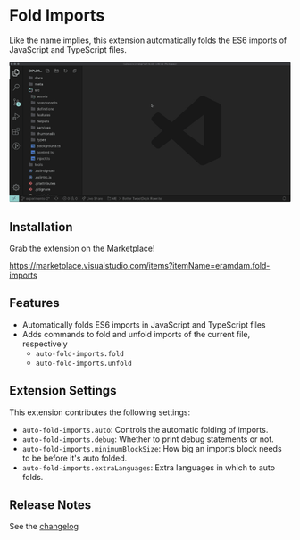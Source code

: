 # Fold Imports

Like the name implies, this extension automatically folds the ES6 imports of JavaScript and TypeScript files.

![](https://raw.githubusercontent.com/eramdam/fold-imports/master/demo.gif?token=AAKYHBHC6TZTQ34PLWV4EOK6YNQFA)

## Installation

Grab the extension on the Marketplace!

https://marketplace.visualstudio.com/items?itemName=eramdam.fold-imports

## Features

- Automatically folds ES6 imports in JavaScript and TypeScript files
- Adds commands to fold and unfold imports of the current file, respectively
  - `auto-fold-imports.fold`
  - `auto-fold-imports.unfold`

## Extension Settings

This extension contributes the following settings:

- `auto-fold-imports.auto`: Controls the automatic folding of imports.
- `auto-fold-imports.debug`: Whether to print debug statements or not.
- `auto-fold-imports.minimumBlockSize`: How big an imports block needs to be before it's auto folded.
- `auto-fold-imports.extraLanguages`: Extra languages in which to auto folds.

## Release Notes

See the [changelog](CHANGELOG.md)
